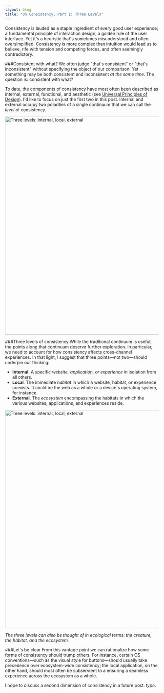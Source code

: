 ```yaml
---
layout: blog
title: "On Consistency, Part 1: Three Levels"
---
```


Consistency is lauded as a staple ingredient of every good user experience; a fundamental principle of interaction design; a golden rule of the user interface. Yet it's a heuristic that's sometimes misunderstood and often oversimplified. Consistency is more complex than intuition would lead us to believe, rife with tension and competing forces, and often seemingly contradictory.

###Consistent with what?
We often judge "that's consistent" or "that's inconsistent" without specifying the object of our comparison. Yet something may be both consistent and inconsistent *at the same time*. The question is: consistent with what?

To date, the components of consistency have most often been described as internal, external, functional, and aesthetic (see [Universal Principles of Design](http://www.amazon.co.uk/Universal-Principles-Design-Usability-Perception/dp/1592530079)). I'd like to focus on just the first two in this post. Internal and external occupy two polarities of a single continuum that we can call the *level* of consistency.

<img src="http://tylertate.com/resources/images/2012-03-08/continuum.jpg" width="712" class="normal-width" alt="Three levels: internal, local, external" />

###Three levels of consistency
While the traditional continuum is useful, the points along that continuum deserve further exploration. In particular, we need to account for how consistency affects cross-channel experiences. In that light, I suggest that three points—not two—should underpin our thinking:

* **Internal**. A specific *website, application, or experience* in isolation from all others.
* **Local**. The immediate *habitat* in which a website, habitat, or experience coexists. It could be the web as a whole or a device's operating system, for instance.
* **External**. The *ecosystem* encompassing the habitats in which the various websites, applications, and experiences reside.

<img src="http://tylertate.com/resources/images/2012-03-08/ecosystem.jpg" width="712" class="normal-width" alt="Three levels: internal, local, external" />

*The three levels can also be thought of in ecological terms: the creature, the habitat, and the ecosystem.*

###Let's be clear
From this vantage point we can rationalize how some forms of consistency should trump others. For instance, certain OS conventions—such as the visual style for buttons—should usually take precedence over ecosystem-wide consistency; the local application, on the other hand, should most often be subservient to a ensuring a seamless experience across the ecosystem as a whole.

I hope to discuss a second dimension of consistency in a future post: *type*.